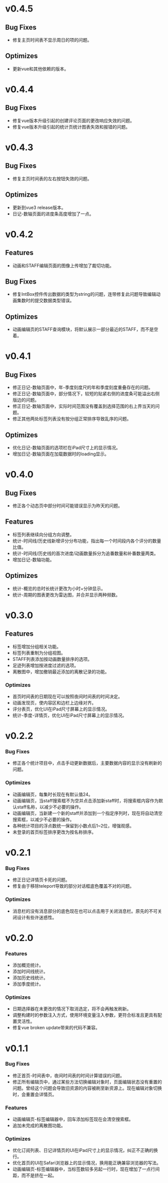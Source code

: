 # v0.4.5
## Bug Fixes
* 修复主页时间表不显示周日的项的问题。
## Optimizes
* 更新vue和其他依赖的版本。

# v0.4.4
## Bug Fixes
* 修复vue版本升级引起的创建评论页面的更改响应失效的问题。
* 修复vue版本升级引起的统计页统计图表失效和报错的问题。

# v0.4.3
## Bug Fixes
* 修复主页时间表的左右按钮失效的问题。
## Optimizes
* 更新到vue3 release版本。
* 日记-数轴页面的进度条高度增加了一点。

# v0.4.2
## Features
* 动画和STAFF编辑页面的图像上传增加了裁切功能。
## Bug Fixes
* 修复IntBox控件传出数据的类型为string的问题，连带修复此问题导致编辑动画集数时的提交数据类型错误。
## Optimizes
* 动画编辑页的STAFF查询模块，将默认展示一部分最近的STAFF，而不是空着。

# v0.4.1
## Bug Fixes
* 修正日记-数轴页面中，年-季度刻度尺的年和季度刻度重叠存在的问题。
* 修正日记-数轴页面中，部分情况下，较短的贴紧右侧的进度条可能溢出右侧版边的问题。
* 修正日记-数轴页面中，实际时间范围没有覆盖到选择范围的右上界当天的问题。
* 修正其他两处标签列表没有按分组正常排序导致乱序的问题。
## Optimizes
* 优化日记-数轴页面的选项栏在iPad尺寸上的显示情况。
* 增加日记-数轴页面在加载数据时的loading显示。

# v0.4.0
## Bug Fixes
* 修正各个动态页中部分时间可能错误显示为昨天的问题。
## Features
* 标签列表继续向分组方向调整。
* 统计-时间线/历史线新增评分分布功能，指出每一个时间段内各个评分的数量比值。
* 统计-时间线/历史线的首次进度/动画数量拆分为追番数量和补番数量两类。
* 增加日记-数轴功能。
## Optimizes
* 统计-概览的总时长统计更改为小时+分钟显示。
* 统计-周期的图表更改为雷达图，并合并显示两种频数。

# v0.3.0
## Features
* 标签增加分组相关功能。
* 标签列表重制为分组视图。
* STAFF列表添加按动画数量排序的选项。
* 足迹列表增加按进度过滤的选项。
* 离散图中，增加撤销最近添加的离散记录的功能。
### Optimizes
* 首页时间表的日期现在可以按照夜间时间表的时间决定。
* 动画发现页，使内容区和边栏上边缘对齐。
* 评分表页，优化UI在iPad尺寸屏幕上的显示情况。
* 统计-季度-详情页，优化UI在iPad尺寸屏幕上的显示情况。

# v0.2.2
### Bug Fixes
* 修正各个统计项目中，点击手动更新数据后，主要数据内容的显示没有刷新的问题。
### Optimizes
* 动画编辑页，每集时长现在有默认值24。
* 动画编辑页，当staff搜索框不为空并点击添加新staff时，将搜索框内容作为默认staff名称，以减少不必要的操作。
* 动画编辑页，当新建一个新的staff并添加到一个指定序列时，现在将自动清空搜索框，以减少不必要的操作。
* 各种统计项目的浮点数统一保留到小数点后1~2位，增强观感。
* 未登录的首页标签排序更改为按名称排序。

# v0.2.1
### Bug Fixes
* 修正日记详情页卡死的问题。
* 修复由于移除teleport导致的部分对话框底色覆盖不对的问题。
### Optimizes
* 消息栏的没有消息部分的底色现在也可以点击用于关闭消息栏。原先的不可关闭设计有些许迷惑性。

# v0.2.0
### Features
* 添加概览统计。
* 添加时间线统计。
* 添加历史线统计。
* 添加季度统计。
### Optimizes
* 日期选择器在未更改的情况下取消选定，将不会再触发刷新。
* 调整构建时的参数注入方式，使用环境变量注入参数，更符合标准且更具有配置灵活性。
* 修复vue broken update带来的代码不兼容。

# v0.1.1
### Bug Fixes
* 修正首页-时间表中，夜间时间表的时间计算错误的问题。
* 修正所有编辑页中，通过某些方法切换编辑对象时，页面编辑状态没有重置的问题。曾经这个问题会导致旧资源的内容被刷至新资源上。现在编辑对象切换时，会重置会详情页。
### Features
* 动画编辑页-标签编辑器中，回车添加标签现在会清空搜索框。
* 追加未完成的离散图功能。
### Optimizes
* 优化订阅列表、日记详情页的UI在iPad尺寸上的显示情况，纠正不正确的换行。
* 优化首页的UI在Safari浏览器上的显示情况，换用能正确兼容浏览器的写法。
* 动画编辑页-标签编辑器中，当标签数较多另起一行时，现在增加了一点行间距，而不是挤在一起。
